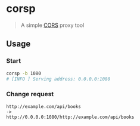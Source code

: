 
# corsp

> A simple [CORS](//developer.mozilla.org/docs/Web/HTTP/CORS) proxy tool

## Usage

### Start

```sh
corsp -b 1080
# [INFO ] Serving address: 0.0.0.0:1080
```

### Change request

```
http://example.com/api/books
->
http://0.0.0.0:1080/http://example.com/api/books
```


